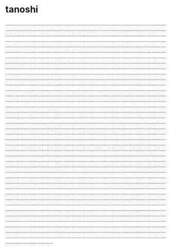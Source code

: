 # tanoshi
.....................................................................................................................................................................................................................................................................................................................................................................................................................................................................................................................................................................................................................................................................................................................................................................................................................................................................................................................................................................................................................................................................................................................................................................................................................................................................................................................................................................................................................................................................................................................................................................................................................................................................................................................................................................................................................................................................................................................................................................................................................................................................................................................................................................................................................................................................................................................................................................................................................................................................................................................................................................................................................................................................................................................................................................................................................................................................................................................................................................................................................................................................................................................................................................................................................................................................................................................................................................................................................................................................................................................................................................................................................................................................................................................................................................................................................................................................................................................................................................................................................................................................................................................................................................................................................................................................................................................................................................................................................................................................................................................................................................................................................................................................................................................................................................................................................................................................................................................................................................................................................................................................................................................................................................................................